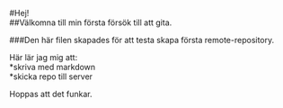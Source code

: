 #Hej!  
##Välkomna till min första försök till att gita.   


###Den här filen skapades för att testa skapa första remote-repository.   

Här lär jag mig att:  
*skriva med markdown  
*skicka repo till server


Hoppas att det funkar.  

